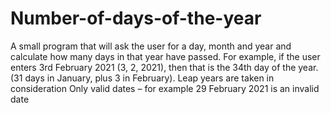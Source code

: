 # Number-of-days-of-the-year
A small program that will ask the user for a day, month and year and calculate how many days in that year have passed.
For example, if the user
enters 3rd February 2021 (3, 2, 2021), then that is the 34th day of the year.
(31 days in January, plus 3 in February).
Leap years are taken in consideration
Only valid dates – for example 29 February 2021 is an invalid date
